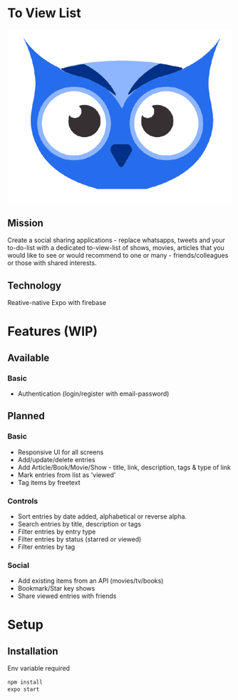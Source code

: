 # To View List 

![ToViewOwl](https://github.com/krismac/ToViewList/blob/main/.github/BlueOwlBG.png?=150x150)


## Mission
Create a social sharing applications - replace whatsapps, tweets and your to-do-list with a dedicated to-view-list of shows, movies, articles that you would like to see or would recommend to one or many - friends/colleagues or those with shared interests.

## Technology
Reative-native Expo with firebase


# Features (WIP)
## Available
### Basic
- Authentication (login/register with email-password)

## Planned
### Basic
- Responsive UI for all screens
- Add/update/delete entries
- Add Article/Book/Movie/Show - title, link, description, tags & type of link
- Mark entries from list as 'viewed'
- Tag items by freetext

### Controls
- Sort entries by date added, alphabetical or reverse alpha.
- Search entries by title, description or tags
- Filter entries by entry type 
- Filter entries by status (starred or viewed)
- Filter entries by tag 

### Social
- Add existing items from an API (movies/tv/books)
- Bookmark/Star key shows
- Share viewed entries with friends

# Setup
## Installation
Env variable required

```
npm install
expo start 
```
